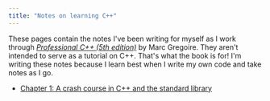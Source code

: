```yaml
---
title: "Notes on learning C++"
---
```


These pages contain the notes I've been writing for myself as I work through [*Professional C++ (5th edition)*](https://www.wiley.com/en-us/Professional+C%2B%2B%2C+5th+Edition-p-9781119695400) by Marc Gregoire. They aren't intended to serve as a tutorial on C++. That's what the book is for! I'm writing these notes because I learn best when I write my own code and take notes as I go. 

- [Chapter 1: A crash course in C++ and the standard library](chapter-01.html)